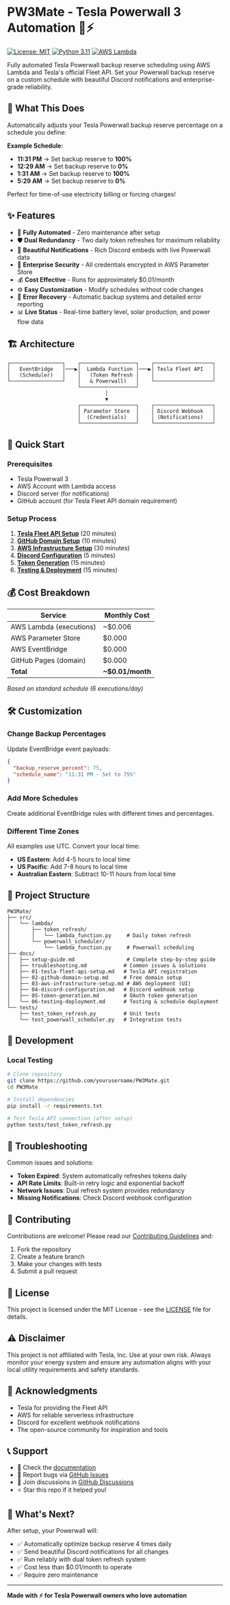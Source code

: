 # PW3Mate - Tesla Powerwall 3 Automation 🔋⚡

[![License: MIT](https://img.shields.io/badge/License-MIT-yellow.svg)](https://opensource.org/licenses/MIT)
[![Python 3.11](https://img.shields.io/badge/python-3.11-blue.svg)](https://www.python.org/downloads/)
[![AWS Lambda](https://img.shields.io/badge/AWS-Lambda-orange.svg)](https://aws.amazon.com/lambda/)

Fully automated Tesla Powerwall backup reserve scheduling using AWS Lambda and Tesla's official Fleet API. Set your Powerwall backup reserve on a custom schedule with beautiful Discord notifications and enterprise-grade reliability.

## 🎯 **What This Does**

Automatically adjusts your Tesla Powerwall backup reserve percentage on a schedule you define:

**Example Schedule:**
- **11:31 PM** → Set backup reserve to **100%**
- **12:29 AM** → Set backup reserve to **0%** 
- **1:31 AM** → Set backup reserve to **100%**
- **5:29 AM** → Set backup reserve to **0%**

Perfect for time-of-use electricity billing or forcing charges!

## ✨ **Features**

- 🔄 **Fully Automated** - Zero maintenance after setup
- 🛡️ **Dual Redundancy** - Two daily token refreshes for maximum reliability  
- 📱 **Beautiful Notifications** - Rich Discord embeds with live Powerwall data
- 🔐 **Enterprise Security** - All credentials encrypted in AWS Parameter Store
- 💰 **Cost Effective** - Runs for approximately $0.01/month
- ⚙️ **Easy Customization** - Modify schedules without code changes
- 🔧 **Error Recovery** - Automatic backup systems and detailed error reporting
- 📊 **Live Status** - Real-time battery level, solar production, and power flow data


## 🏗️ **Architecture**

```
┌─────────────────┐    ┌──────────────────┐    ┌───────────────────┐
│   EventBridge   │───▶│  Lambda Function │───▶│ Tesla Fleet API   │
│   (Scheduler)   │    │   (Token Refresh │    │                   │
└─────────────────┘    │   & Powerwall)   │    └───────────────────┘
                       └──────────────────┘                        
                                │                                   
                                ▼                                   
                       ┌──────────────────┐    ┌───────────────────┐
                       │ Parameter Store  │    │ Discord Webhook   │
                       │  (Credentials)   │    │ (Notifications)   │
                       └──────────────────┘    └───────────────────┘
```

## 🚀 **Quick Start**

### Prerequisites
- Tesla Powerwall 3
- AWS Account with Lambda access
- Discord server (for notifications)
- GitHub account (for Tesla Fleet API domain requirement)

### Setup Process
1. **[Tesla Fleet API Setup](docs/01-tesla-fleet-api-setup.md)** (20 minutes)
2. **[GitHub Domain Setup](docs/02-github-domain-setup.md)** (10 minutes)
3. **[AWS Infrastructure Setup](docs/03-aws-infrastructure-setup.md)** (30 minutes)  
4. **[Discord Configuration](docs/04-discord-configuration.md)** (5 minutes)
5. **[Token Generation](docs/05-token-generation.md)** (15 minutes)
6. **[Testing & Deployment](docs/06-testing-deployment.md)** (15 minutes)

## 💰 **Cost Breakdown**

| Service | Monthly Cost |
|---------|-------------|
| AWS Lambda (executions) | ~$0.006 |
| AWS Parameter Store | $0.000 |
| AWS EventBridge | $0.000 |
| GitHub Pages (domain) | $0.000 |
| **Total** | **~$0.01/month** |

*Based on standard schedule (6 executions/day)*

## 🛠️ **Customization**

### Change Backup Percentages
Update EventBridge event payloads:
```json
{
  "backup_reserve_percent": 75,
  "schedule_name": "11:31 PM - Set to 75%"
}
```

### Add More Schedules
Create additional EventBridge rules with different times and percentages.

### Different Time Zones
All examples use UTC. Convert your local time:
- **US Eastern**: Add 4-5 hours to local time
- **US Pacific**: Add 7-8 hours to local time  
- **Australian Eastern**: Subtract 10-11 hours from local time

## 📁 **Project Structure**

```
PW3Mate/
├── src/
│   └── lambda/
│       ├── token_refresh/
│       │   └── lambda_function.py     # Daily token refresh
│       └── powerwall_scheduler/
│           └── lambda_function.py     # Powerwall scheduling
├── docs/
│   ├── setup-guide.md                 # Complete step-by-step guide
│   ├── troubleshooting.md            # Common issues & solutions
│   ├── 01-tesla-fleet-api-setup.md   # Tesla API registration
│   ├── 02-github-domain-setup.md     # Free domain setup
│   ├── 03-aws-infrastructure-setup.md # AWS deployment (UI)
│   ├── 04-discord-configuration.md   # Discord webhook setup
│   ├── 05-token-generation.md        # OAuth token generation
│   └── 06-testing-deployment.md      # Testing & schedule deployment
└── tests/
    ├── test_token_refresh.py         # Unit tests
    └── test_powerwall_scheduler.py   # Integration tests
```

## 🔧 **Development**

### Local Testing
```bash
# Clone repository
git clone https://github.com/yourusername/PW3Mate.git
cd PW3Mate

# Install dependencies
pip install -r requirements.txt

# Test Tesla API connection (after setup)
python tests/test_token_refresh.py
```

## 🐛 **Troubleshooting**

Common issues and solutions:

- **Token Expired**: System automatically refreshes tokens daily
- **API Rate Limits**: Built-in retry logic and exponential backoff
- **Network Issues**: Dual refresh system provides redundancy
- **Missing Notifications**: Check Discord webhook configuration

## 🤝 **Contributing**

Contributions are welcome! Please read our [Contributing Guidelines](CONTRIBUTING.md) and:

1. Fork the repository
2. Create a feature branch
3. Make your changes with tests
4. Submit a pull request

## 📄 **License**

This project is licensed under the MIT License - see the [LICENSE](LICENSE) file for details.

## ⚠️ **Disclaimer**

This project is not affiliated with Tesla, Inc. Use at your own risk. Always monitor your energy system and ensure any automation aligns with your local utility requirements and safety standards.

## 🙏 **Acknowledgments**

- Tesla for providing the Fleet API
- AWS for reliable serverless infrastructure
- Discord for excellent webhook notifications
- The open-source community for inspiration and tools

## 📞 **Support**

- 📖 Check the [documentation](docs/)
- 🐛 Report bugs via [GitHub Issues](../../issues)
- 💬 Join discussions in [GitHub Discussions](../../discussions)
- ⭐ Star this repo if it helped you!

## 🚀 **What's Next?**

After setup, your Powerwall will:
- ✅ Automatically optimize backup reserve 4 times daily
- ✅ Send beautiful Discord notifications for all changes
- ✅ Run reliably with dual token refresh system
- ✅ Cost less than $0.01/month to operate
- ✅ Require zero maintenance

---

**Made with ⚡ for Tesla Powerwall owners who love automation**